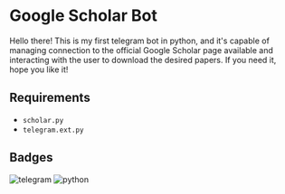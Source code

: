 # Google Scholar Bot
Hello there!
This is my first telegram bot in python, and it's capable of managing connection to the official Google Scholar page available and interacting with the user to 
download the desired papers. If you need it, hope you like it!


## Requirements
  
  * `scholar.py` 
  * `telegram.ext.py`  
    
## Badges

![telegram](https://img.shields.io/badge/Telegram-2CA5E0?style=Plastic&logo=telegram&logoColor=white)
![python](https://img.shields.io/badge/Python-14354C?style=Plastic&logo=python&logoColor=white)
